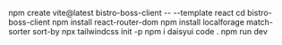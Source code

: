 npm create vite@latest bistro-boss-client -- --template react
cd bistro-boss-client
npm install react-router-dom
npm install localforage match-sorter sort-by
npx tailwindcss init -p
npm i daisyui
code .
npm run dev
